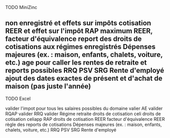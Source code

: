 TODO MiniZinc

non enregistré et effets sur impôts
cotisation REER et effet sur l'impôt
RAP
maximum REER, facteur d'équivalence
report des droits de cotisations aux régimes enregistrés
Dépenses majeures (ex. : maison, enfants, chalets, voiture, etc.)
age pour caller les rentes de retraite et reports possibles
RRQ
PSV
SRG
Rente d'employé
ajout des dates exactes de présent et d'achat de maison (pas juste l'année)
----------------------------
TODO Excel

valider l'impot pour tous les salaires possibles du domaine
valier AE
valider RQAP
valider RRQ
valider Régime retraite
droits de cotisation celi
droits de cotisation celiapp
RAP
droits de cotisation REER
facteur d'équivalence REER
règle des reports de cotisations
Dépenses majeures (ex. : maison, enfants, chalets, voiture, etc.)
RRQ
PSV
SRG
Rente d'employé
